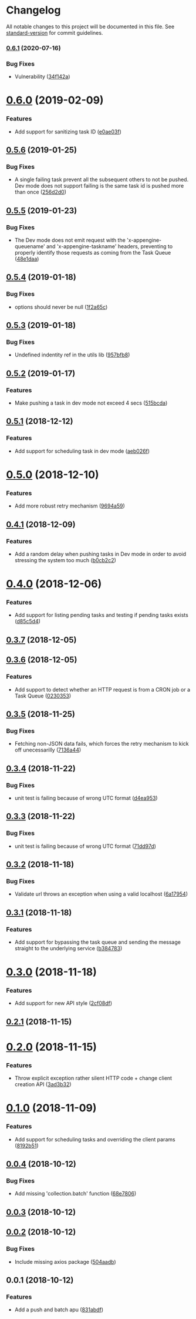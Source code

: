 # Changelog

All notable changes to this project will be documented in this file. See [standard-version](https://github.com/conventional-changelog/standard-version) for commit guidelines.

### [0.6.1](https://github.com/nicolasdao/google-cloud-tasks/compare/v0.6.0...v0.6.1) (2020-07-16)


### Bug Fixes

* Vulnerability ([34f142a](https://github.com/nicolasdao/google-cloud-tasks/commit/34f142a5f2791a744fc2021dc932506cec5c67f2))

<a name="0.6.0"></a>
# [0.6.0](https://github.com/nicolasdao/google-cloud-tasks/compare/v0.5.6...v0.6.0) (2019-02-09)


### Features

* Add support for sanitizing task ID ([e0ae03f](https://github.com/nicolasdao/google-cloud-tasks/commit/e0ae03f))



<a name="0.5.6"></a>
## [0.5.6](https://github.com/nicolasdao/google-cloud-tasks/compare/v0.5.5...v0.5.6) (2019-01-25)


### Bug Fixes

* A single failing task prevent all the subsequent others to not be pushed. Dev mode does not support failing is the same task id is pushed more than once ([256d2d0](https://github.com/nicolasdao/google-cloud-tasks/commit/256d2d0))



<a name="0.5.5"></a>
## [0.5.5](https://github.com/nicolasdao/google-cloud-tasks/compare/v0.5.4...v0.5.5) (2019-01-23)


### Bug Fixes

* The Dev mode does not emit request with the 'x-appengine-queuename' and 'x-appengine-taskname' headers, preventing to properly identify those requests as coming from the Task Queue ([48e1daa](https://github.com/nicolasdao/google-cloud-tasks/commit/48e1daa))



<a name="0.5.4"></a>
## [0.5.4](https://github.com/nicolasdao/google-cloud-tasks/compare/v0.5.3...v0.5.4) (2019-01-18)


### Bug Fixes

* options should never be null ([1f2a65c](https://github.com/nicolasdao/google-cloud-tasks/commit/1f2a65c))



<a name="0.5.3"></a>
## [0.5.3](https://github.com/nicolasdao/google-cloud-tasks/compare/v0.5.2...v0.5.3) (2019-01-18)


### Bug Fixes

* Undefined indentity ref in the utils lib ([957bfb8](https://github.com/nicolasdao/google-cloud-tasks/commit/957bfb8))



<a name="0.5.2"></a>
## [0.5.2](https://github.com/nicolasdao/google-cloud-tasks/compare/v0.5.1...v0.5.2) (2019-01-17)


### Features

* Make pushing a task in dev mode not exceed 4 secs ([515bcda](https://github.com/nicolasdao/google-cloud-tasks/commit/515bcda))



<a name="0.5.1"></a>
## [0.5.1](https://github.com/nicolasdao/google-cloud-tasks/compare/v0.5.0...v0.5.1) (2018-12-12)


### Features

* Add support for scheduling task in dev mode ([aeb026f](https://github.com/nicolasdao/google-cloud-tasks/commit/aeb026f))



<a name="0.5.0"></a>
# [0.5.0](https://github.com/nicolasdao/google-cloud-tasks/compare/v0.4.1...v0.5.0) (2018-12-10)


### Features

* Add more robust retry mechanism ([9694a59](https://github.com/nicolasdao/google-cloud-tasks/commit/9694a59))



<a name="0.4.1"></a>
## [0.4.1](https://github.com/nicolasdao/google-cloud-tasks/compare/v0.4.0...v0.4.1) (2018-12-09)


### Features

* Add a random delay when pushing tasks in Dev mode in order to avoid stressing the system too much ([b0cb2c2](https://github.com/nicolasdao/google-cloud-tasks/commit/b0cb2c2))



<a name="0.4.0"></a>
# [0.4.0](https://github.com/nicolasdao/google-cloud-tasks/compare/v0.3.7...v0.4.0) (2018-12-06)


### Features

* Add support for listing pending tasks and testing if pending tasks exists ([d85c5d4](https://github.com/nicolasdao/google-cloud-tasks/commit/d85c5d4))



<a name="0.3.7"></a>
## [0.3.7](https://github.com/nicolasdao/google-cloud-tasks/compare/v0.3.6...v0.3.7) (2018-12-05)



<a name="0.3.6"></a>
## [0.3.6](https://github.com/nicolasdao/google-cloud-tasks/compare/v0.3.5...v0.3.6) (2018-12-05)


### Features

* Add support to detect whether an HTTP request is from a CRON job or a Task Queue ([0230353](https://github.com/nicolasdao/google-cloud-tasks/commit/0230353))



<a name="0.3.5"></a>
## [0.3.5](https://github.com/nicolasdao/google-cloud-tasks/compare/v0.3.4...v0.3.5) (2018-11-25)


### Bug Fixes

* Fetching non-JSON data fails, which forces the retry mechanism to kick off unecessarilly ([7136a44](https://github.com/nicolasdao/google-cloud-tasks/commit/7136a44))



<a name="0.3.4"></a>
## [0.3.4](https://github.com/nicolasdao/google-cloud-tasks/compare/v0.3.3...v0.3.4) (2018-11-22)


### Bug Fixes

* unit test is failing because of wrong UTC format ([d4ea953](https://github.com/nicolasdao/google-cloud-tasks/commit/d4ea953))



<a name="0.3.3"></a>
## [0.3.3](https://github.com/nicolasdao/google-cloud-tasks/compare/v0.3.2...v0.3.3) (2018-11-22)


### Bug Fixes

* unit test is failing because of wrong UTC format ([71dd97d](https://github.com/nicolasdao/google-cloud-tasks/commit/71dd97d))



<a name="0.3.2"></a>
## [0.3.2](https://github.com/nicolasdao/google-cloud-tasks/compare/v0.3.1...v0.3.2) (2018-11-18)


### Bug Fixes

* Validate url throws an exception when using a valid localhost ([6a17954](https://github.com/nicolasdao/google-cloud-tasks/commit/6a17954))



<a name="0.3.1"></a>
## [0.3.1](https://github.com/nicolasdao/google-cloud-tasks/compare/v0.3.0...v0.3.1) (2018-11-18)


### Features

* Add support for bypassing the task queue and sending the message straight to the underlying service ([b384783](https://github.com/nicolasdao/google-cloud-tasks/commit/b384783))



<a name="0.3.0"></a>
# [0.3.0](https://github.com/nicolasdao/google-cloud-tasks/compare/v0.2.1...v0.3.0) (2018-11-18)


### Features

* Add support for new API style ([2cf08df](https://github.com/nicolasdao/google-cloud-tasks/commit/2cf08df))



<a name="0.2.1"></a>
## [0.2.1](https://github.com/nicolasdao/google-cloud-tasks/compare/v0.2.0...v0.2.1) (2018-11-15)



<a name="0.2.0"></a>
# [0.2.0](https://github.com/nicolasdao/google-cloud-tasks/compare/v0.1.0...v0.2.0) (2018-11-15)


### Features

* Throw explicit exception rather silent HTTP code + change client creation API ([3ad3b32](https://github.com/nicolasdao/google-cloud-tasks/commit/3ad3b32))



<a name="0.1.0"></a>
# [0.1.0](https://github.com/nicolasdao/google-cloud-tasks/compare/v0.0.4...v0.1.0) (2018-11-09)


### Features

* Add support for scheduling tasks and overriding the client params ([8192b51](https://github.com/nicolasdao/google-cloud-tasks/commit/8192b51))



<a name="0.0.4"></a>
## [0.0.4](https://github.com/nicolasdao/google-cloud-tasks/compare/v0.0.3...v0.0.4) (2018-10-12)


### Bug Fixes

* Add missing 'collection.batch' function ([68e7806](https://github.com/nicolasdao/google-cloud-tasks/commit/68e7806))



<a name="0.0.3"></a>
## [0.0.3](https://github.com/nicolasdao/google-cloud-tasks/compare/v0.0.2...v0.0.3) (2018-10-12)



<a name="0.0.2"></a>
## [0.0.2](https://github.com/nicolasdao/google-cloud-tasks/compare/v0.0.1...v0.0.2) (2018-10-12)


### Bug Fixes

* Include missing axios package ([504aadb](https://github.com/nicolasdao/google-cloud-tasks/commit/504aadb))



<a name="0.0.1"></a>
## 0.0.1 (2018-10-12)


### Features

* Add a push and batch apu ([831abdf](https://github.com/nicolasdao/google-cloud-tasks/commit/831abdf))
